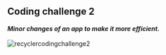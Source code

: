 ## Coding challenge 2

***Minor changes of an app to make it more efficient.***
<br>
<br>
![recyclercodingchallenge2](https://user-images.githubusercontent.com/47735236/111568880-aa48b500-87c9-11eb-93bb-14ef8438d8c8.gif)
